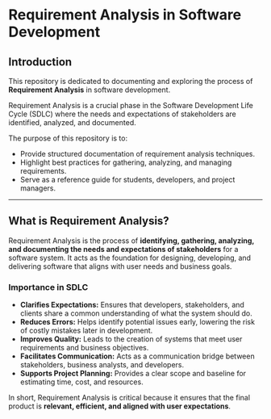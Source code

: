 # Requirement Analysis in Software Development

## Introduction
This repository is dedicated to documenting and exploring the process of **Requirement Analysis** in software development.  

Requirement Analysis is a crucial phase in the Software Development Life Cycle (SDLC) where the needs and expectations of stakeholders are identified, analyzed, and documented.  

The purpose of this repository is to:
- Provide structured documentation of requirement analysis techniques.
- Highlight best practices for gathering, analyzing, and managing requirements.
- Serve as a reference guide for students, developers, and project managers.

---

## What is Requirement Analysis?
Requirement Analysis is the process of **identifying, gathering, analyzing, and documenting the needs and expectations of stakeholders** for a software system. It acts as the foundation for designing, developing, and delivering software that aligns with user needs and business goals.

### Importance in SDLC
- **Clarifies Expectations:** Ensures that developers, stakeholders, and clients share a common understanding of what the system should do.  
- **Reduces Errors:** Helps identify potential issues early, lowering the risk of costly mistakes later in development.  
- **Improves Quality:** Leads to the creation of systems that meet user requirements and business objectives.  
- **Facilitates Communication:** Acts as a communication bridge between stakeholders, business analysts, and developers.  
- **Supports Project Planning:** Provides a clear scope and baseline for estimating time, cost, and resources.  

In short, Requirement Analysis is critical because it ensures that the final product is **relevant, efficient, and aligned with user expectations**.
